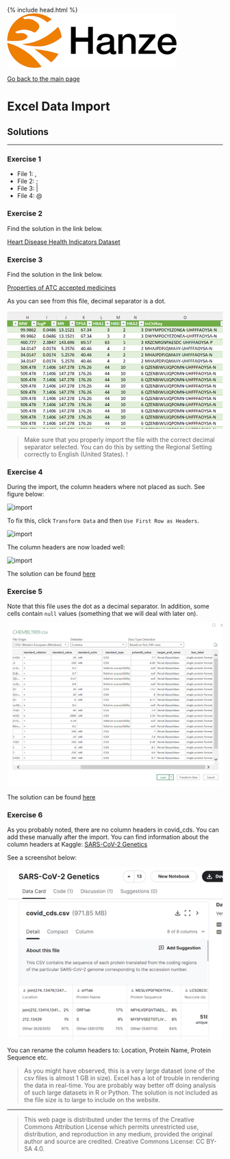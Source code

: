 {% include head.html %}
![Hanze](../hanze/hanze.png)

[Go back to the main page](../index.md)


# Excel Data Import

## Solutions

---

### Exercise 1

- File 1: ,
- File 2: ;
- File 3: \|
- File 4: @

### Exercise 2

Find the solution in the link below.

[Heart Disease Health Indicators Dataset](./files_04_import_solutions/exercise02/heart_disease_health_indicators.xlsx)

### Exercise 3

Find the solution in the link below.

[Properties of ATC accepted medicines](./files_04_import_solutions/exercise03/KEGG_DRUG_ATC_PROPERTIES_PED_FP.xlsx)

As you can see from this file, decimal separator is a dot.

![import](./files_04_import_solutions/exercise03/fig1.png)

>Make sure that you properly import the file with the correct decimal separator selected. You can do this by setting the Regional Setting correctly to English (United States). !

### Exercise 4

During the import, the column headers where not placed as such.
See figure below:

![import](./files_04_import_solutions/exercise04/fig1.png)

To fix this, click `Transform Data` and then `Use First Row as Headers`.

![import](./files_04_import_solutions/exercise04/fig2.png)

The column headers are now loaded well:

![import](./files_04_import_solutions/exercise04/fig3.png)


The solution can be found [here](./files_04_import_solutions/exercise04/food_data.xlsx)


### Exercise 5

Note that this file uses the dot as a decimal separator. In addition, some cells contain `null` values (something that we will deal with later on).

![import](./files_04_import_solutions/exercise05/fig1.png)


The solution can be found [here](./files_04_import_solutions/exercise05/CHEMBL1989.xlsx)


### Exercise 6


As you probably noted, there are no column headers in covid_cds. You can add these manually after the import. You can find information about the column headers at Kaggle: [SARS-CoV-2 Genetics](https://www.kaggle.com/datasets/rtwillett/sarscov2-genetics)

See a screenshot below:

![screen shot](./files_04_import_solutions/exercise06/fig1.png)


You can rename the column headers to: Location, Protein Name, Protein Sequence etc.


>As you might have observed, this is a very large dataset (one of the csv files is almost 1 GB in size). Excel has a lot of trouble in rendering the data in real-time. You are probably way better off doing analysis of such large datasets in R or Python. The solution is not included as the file size is to large to include on the website.  


---


>This web page is distributed under the terms of the Creative Commons Attribution License which permits unrestricted use, distribution, and reproduction in any medium, provided the original author and source are credited.
>Creative Commons License: CC BY-SA 4.0.

